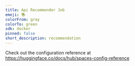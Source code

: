 ```yaml
---
title: Api Recommender Job
emoji: 📚
colorFrom: gray
colorTo: green
sdk: docker
pinned: false
short_description: recommendation
---
```


Check out the configuration reference at https://huggingface.co/docs/hub/spaces-config-reference